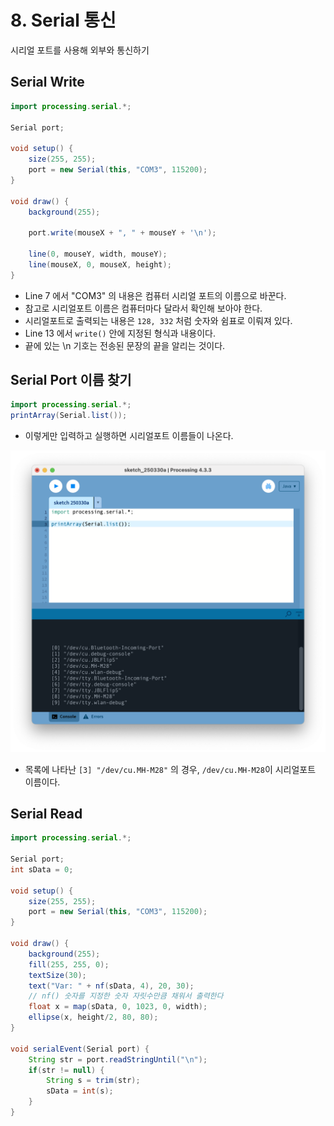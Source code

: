# 8. Serial 통신

시리얼 포트를 사용해 외부와 통신하기

## Serial Write

```java title="proc-008.pde" linenums="1" hl_lines="7"
import processing.serial.*;

Serial port;

void setup() {
    size(255, 255);
    port = new Serial(this, "COM3", 115200);
}

void draw() {
    background(255);
  
    port.write(mouseX + ", " + mouseY + '\n');

    line(0, mouseY, width, mouseY);
    line(mouseX, 0, mouseX, height);
}
```

* Line 7 에서 "COM3" 의 내용은 컴퓨터 시리얼 포트의 이름으로 바꾼다.
* 참고로 시리얼포트 이름은 컴퓨터마다 달라서 확인해 보아야 한다.
* 시리얼포트로 출력되는 내용은 `128, 332` 처럼 숫자와 쉼표로 이뤄져 있다.
* Line 13 에서 `write()` 안에 지정된 형식과 내용이다.
* 끝에 있는 \n 기호는 전송된 문장의 끝을 알리는 것이다.


## Serial Port 이름 찾기
```java title="proc-011-1.pde" linenums="1"
import processing.serial.*;
printArray(Serial.list());

```

* 이렇게만 입력하고 실행하면 시리얼포트 이름들이 나온다.

![시리얼포트 목록](../img/processing-serial-list.png)

* 목록에 나타난 `[3] "/dev/cu.MH-M28"` 의 경우, `/dev/cu.MH-M28`이 시리얼포트 이름이다.


## Serial Read

```java title="proc-008-read.pde" linenums="1" hl_lines="18-24"
import processing.serial.*;

Serial port;
int sData = 0;

void setup() {
    size(255, 255);
    port = new Serial(this, "COM3", 115200);
}

void draw() {
    background(255);
    fill(255, 255, 0);
    textSize(30);
    text("Var: " + nf(sData, 4), 20, 30);
    // nf() 숫자를 지정한 숫자 자릿수만큼 채워서 출력한다
    float x = map(sData, 0, 1023, 0, width);
    ellipse(x, height/2, 80, 80);
}

void serialEvent(Serial port) {
    String str = port.readStringUntil("\n");
    if(str != null) {
        String s = trim(str);
        sData = int(s);
    }
}
```
